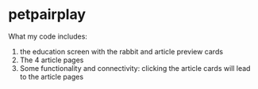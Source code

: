 # petpairplay

What my code includes: 

1. the education screen with the rabbit and article preview cards
2. The 4 article pages
3. Some functionality and connectivity: clicking the article cards will lead to the article pages
